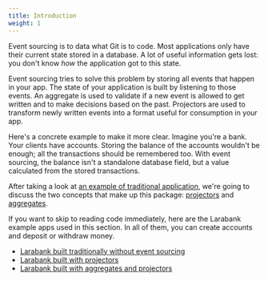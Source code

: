 ```yaml
---
title: Introduction
weight: 1
---
```


Event sourcing is to data what Git is to code. Most applications only have their current state stored in a database. A lot of useful information gets lost: you don't know _how_ the application got to this state.

Event sourcing tries to solve this problem by storing all events that happen in your app. The state of your application is built by listening to those events. An aggregate is used to validate if a new event is allowed to get written and to make decisions based on the past. Projectors are used to transform newly written events into a format useful for consumption in your app.

Here's a concrete example to make it more clear. Imagine you're a bank. Your clients have accounts. Storing the balance of the accounts wouldn't be enough; all the transactions should be remembered too. With event sourcing, the balance isn't a standalone database field, but a value calculated from the stored transactions.

After taking a look at [an example of traditional application](/laravel-event-sourcing/v1/getting-familiar-with-event-sourcing/the-traditional-application), we're going to discuss the two concepts that make up this package: [projectors](/laravel-event-sourcing/v1/getting-familiar-with-event-sourcing/using-projectors-to-transform-events) and [aggregates](/laravel-event-sourcing/v1/getting-familiar-with-event-sourcing/using-aggregates-to-make-decisions-based-on-the-past).

If you want to skip to reading code immediately, here are the Larabank example apps used in this section. In all of them, you can create accounts and deposit or withdraw money.

- [Larabank built traditionally without event sourcing](https://github.com/spatie/larabank-traditional)
- [Larabank built with projectors](https://github.com/spatie/larabank-projectors)
- [Larabank built with aggregates and projectors](https://github.com/spatie/larabank-aggregates)
